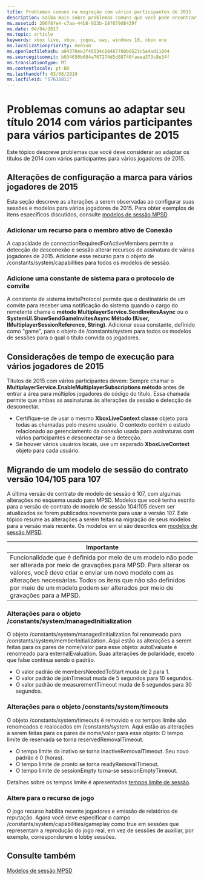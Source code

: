 ```yaml
---
title: Problemas comuns na migração com vários participantes de 2015
description: Saiba mais sobre problemas comuns que você pode encontrar ao adaptar seu título 2014 com vários participantes para vários jogadores de 2015.
ms.assetid: 206f8fe4-c7aa-44b8-923b-18f679d8439f
ms.date: 04/04/2017
ms.topic: article
keywords: xbox live, xbox, jogos, uwp, windows 10, xbox one
ms.localizationpriority: medium
ms.openlocfilehash: a04370ee2f45534c88467700b9523c5a4ad11094
ms.sourcegitcommit: b034650b684a767274d5d88746faeea373c8e34f
ms.translationtype: MT
ms.contentlocale: pt-BR
ms.lasthandoff: 03/06/2019
ms.locfileid: "57615811"
---
```

# <a name="common-issues-when-adapting-your-multiplayer-2014-title-to-multiplayer-2015"></a>Problemas comuns ao adaptar seu título 2014 com vários participantes para vários participantes de 2015

Este tópico descreve problemas que você deve considerar ao adaptar os títulos de 2014 com vários participantes para vários jogadores de 2015.


## <a name="configuration-changes-to-make-for-2015-multiplayer"></a>Alterações de configuração a marca para vários jogadores de 2015

Esta seção descreve as alterações a serem observadas ao configurar suas sessões e modelos para vários jogadores de 2015. Para obter exemplos de itens específicos discutidos, consulte [modelos de sessão MPSD](multiplayer-session-directory.md).

### <a name="add-a-capability-for-active-member-connection"></a>Adicionar um recurso para o membro ativo de Conexão

A capacidade de connectionRequiredForActiveMembers permite a detecção de desconexão e sessão alterar recursos de assinatura de vários jogadores de 2015. Adicione esse recurso para o objeto de /constants/system/capabilities para todos os modelos de sessão.


### <a name="add-a-system-constant-for-invite-protocol"></a>Adicione uma constante de sistema para o protocolo de convite

A constante de sistema inviteProtocol permite que o destinatário de um convite para receber uma notificação do sistema quando o cargo do remetente chama o **método MultiplayerService.SendInvitesAsync** ou o **SystemUI.ShowSendGameInvitesAsync Método (IUser, IMultiplayerSessionReference, String)**. Adicionar essa constante, definido como "game", para o objeto de /constants/system para todos os modelos de sessões para o qual o título convida os jogadores.


## <a name="runtime-considerations-for-2015-multiplayer"></a>Considerações de tempo de execução para vários jogadores de 2015

Títulos de 2015 com vários participantes devem:   Sempre chamar o **MultiplayerService.EnableMultiplayerSubscriptions método** antes de entrar a área para múltiplos jogadores do código do título. Essa chamada permite que ambas as assinaturas às alterações de sessão e detecção de desconectar.
-   Certifique-se de usar o mesmo **XboxLiveContext classe** objeto para todas as chamadas pelo mesmo usuário. O contexto contém o estado relacionado ao gerenciamento da conexão usada para assinaturas com vários participantes e desconectar-se a detecção.
-   Se houver vários usuários locais, use um separado **XboxLiveContext** objeto para cada usuário.


## <a name="migrating-a-session-template-from-contract-version-104105-to-107"></a>Migrando de um modelo de sessão do contrato versão 104/105 para 107

A última versão de contrato de modelo de sessão é 107, com algumas alterações no esquema usado para MPSD. Modelos que você tenha escrito para a versão de contrato de modelo de sessão 104/105 devem ser atualizados se forem publicados novamente para usar a versão 107. Este tópico resume as alterações a serem feitas na migração de seus modelos para a versão mais recente. Os modelos em si são descritos em [modelos de sessão MPSD](multiplayer-session-directory.md).

| Importante                                                                                                                                                                                                                                                      |
|-----------------------------------------------------------------------------------------------------------------------------------------------------------------------------------------------------------------------------------------------------------------------------|
| Funcionalidade que é definida por meio de um modelo não pode ser alterada por meio de gravações para MPSD. Para alterar os valores, você deve criar e enviar um novo modelo com as alterações necessárias. Todos os itens que não são definidos por meio de um modelo podem ser alterados por meio de gravações para a MPSD. |


### <a name="changes-to-the-constantssystemmanagedinitialization-object"></a>Alterações para o objeto /constants/system/managedInitialization

O objeto /constants/system/managedInitialization foi renomeado para /constants/system/memberInitialization. Aqui estão as alterações a serem feitas para os pares de nome/valor para esse objeto: autoEvaluate é renomeado para externalEvaluation. Suas alterações de polaridade, exceto que false continua sendo o padrão.
-   O valor padrão de membersNeededToStart muda de 2 para 1.
-   O valor padrão de joinTimeout muda de 5 segundos para 10 segundos.
-   O valor padrão de measurementTimeout muda de 5 segundos para 30 segundos.


### <a name="changes-to-the-constantssystemtimeouts-object"></a>Alterações para o objeto /constants/system/timeouts

O objeto /constants/system/timeouts é removido e os tempos limite são renomeados e realocados em /constants/system. Aqui estão as alterações a serem feitas para os pares de nome/valor para esse objeto:   O tempo limite de reservada se torna reservedRemovalTimeout.
-   O tempo limite da inativo se torna inactiveRemovalTimeout. Seu novo padrão é 0 (horas).
-   O tempo limite de pronto se torna readyRemovalTimeout.
-   O tempo limite de sessionEmpty torna-se sessionEmptyTimeout.

Detalhes sobre os tempos limite é apresentados [tempos limite de sessão](mpsd-session-details.md).


### <a name="change-to-the-game-play-capability"></a>Altere para o recurso de jogo

O jogo recurso habilita recente jogadores e emissão de relatórios de reputação. Agora você deve especificar o campo /constants/system/capabilities/gameplay como true em sessões que representam a reprodução do jogo real, em vez de sessões de auxiliar, por exemplo, corresponderem e lobby sessões.


## <a name="see-also"></a>Consulte também

[Modelos de sessão MPSD](mpsd-session-details.md)
